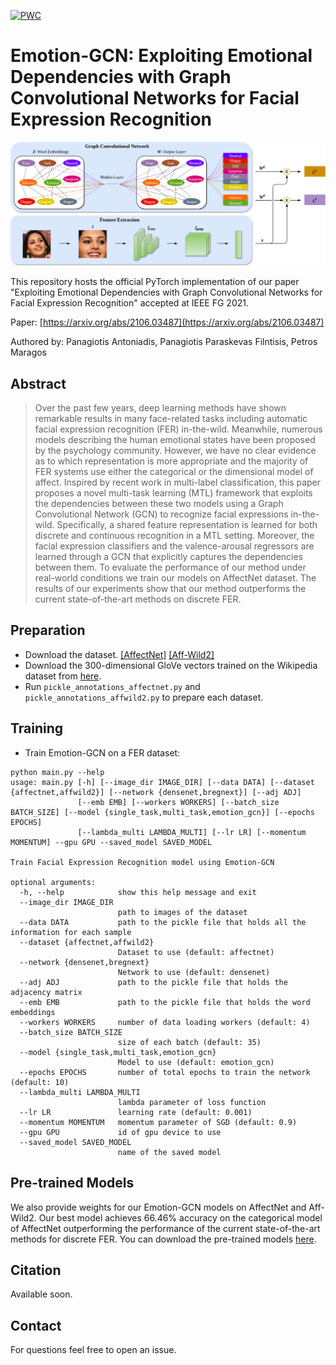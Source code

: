 [![PWC](https://img.shields.io/endpoint.svg?url=https://paperswithcode.com/badge/exploiting-emotional-dependencies-with-graph/facial-expression-recognition-on-affectnet)](https://paperswithcode.com/sota/facial-expression-recognition-on-affectnet?p=exploiting-emotional-dependencies-with-graph)

# Emotion-GCN: Exploiting Emotional Dependencies with Graph Convolutional Networks for Facial Expression Recognition

<img src="/model.png" alt="model" width="1100"/>

This repository hosts the official PyTorch implementation of our paper "Exploiting Emotional Dependencies with Graph Convolutional Networks for Facial Expression Recognition" accepted at IEEE FG 2021.

Paper: [https://arxiv.org/abs/2106.03487](https://arxiv.org/abs/2106.03487)

Authored by: Panagiotis Antoniadis, Panagiotis Paraskevas Filntisis, Petros Maragos

## Abstract
> Over the past few years, deep learning methods have shown remarkable results in many face-related tasks including automatic facial expression recognition (FER) in-the-wild. Meanwhile, numerous models describing the human emotional states have been proposed by the psychology community. However, we have no clear evidence as to which representation is more appropriate and the majority of FER systems use either the categorical or the dimensional model of affect. Inspired by recent work in multi-label classification, this paper proposes a novel multi-task learning (MTL) framework that exploits the dependencies between these two models using a Graph Convolutional Network (GCN) to recognize facial expressions in-the-wild. Specifically, a shared feature representation is learned for both discrete and continuous recognition in a MTL setting. Moreover, the facial expression classifiers and the valence-arousal regressors are learned through a GCN that explicitly captures the dependencies between them. To evaluate the performance of our method under real-world conditions we train our models on AffectNet dataset. The results of our experiments show that our method outperforms the current state-of-the-art methods on discrete FER.


## Preparation

- Download the dataset. [[AffectNet]](http://mohammadmahoor.com/affectnet/) [[Aff-Wild2]](https://ibug.doc.ic.ac.uk/resources/aff-wild2/)
- Download the 300-dimensional GloVe vectors trained on the Wikipedia dataset from [here](https://drive.google.com/file/d/1d4A5LwOXTvtNBpzCTMNoUIc3TmlWs6R-/view?usp=sharing).
- Run `pickle_annotations_affectnet.py` and `pickle_annotations_affwild2.py` to prepare each dataset.

## Training

- Train Emotion-GCN on a FER dataset:

```
python main.py --help
usage: main.py [-h] [--image_dir IMAGE_DIR] [--data DATA] [--dataset {affectnet,affwild2}] [--network {densenet,bregnext}] [--adj ADJ]
               [--emb EMB] [--workers WORKERS] [--batch_size BATCH_SIZE] [--model {single_task,multi_task,emotion_gcn}] [--epochs EPOCHS]
               [--lambda_multi LAMBDA_MULTI] [--lr LR] [--momentum MOMENTUM] --gpu GPU --saved_model SAVED_MODEL

Train Facial Expression Recognition model using Emotion-GCN

optional arguments:
  -h, --help            show this help message and exit
  --image_dir IMAGE_DIR
                        path to images of the dataset
  --data DATA           path to the pickle file that holds all the information for each sample
  --dataset {affectnet,affwild2}
                        Dataset to use (default: affectnet)
  --network {densenet,bregnext}
                        Network to use (default: densenet)
  --adj ADJ             path to the pickle file that holds the adjacency matrix
  --emb EMB             path to the pickle file that holds the word embeddings
  --workers WORKERS     number of data loading workers (default: 4)
  --batch_size BATCH_SIZE
                        size of each batch (default: 35)
  --model {single_task,multi_task,emotion_gcn}
                        Model to use (default: emotion_gcn)
  --epochs EPOCHS       number of total epochs to train the network (default: 10)
  --lambda_multi LAMBDA_MULTI
                        lambda parameter of loss function
  --lr LR               learning rate (default: 0.001)
  --momentum MOMENTUM   momentum parameter of SGD (default: 0.9)
  --gpu GPU             id of gpu device to use
  --saved_model SAVED_MODEL
                        name of the saved model

```

## Pre-trained Models

We also provide weights for our Emotion-GCN models on AffectNet and Aff-Wild2. Our best model achieves 66.46% accuracy on the categorical model of AffectNet outperforming the performance of the current state-of-the-art methods for discrete FER. You can download the pre-trained models [here](https://drive.google.com/drive/folders/1BUUOKelxNtkIETrb93nb6VIP-J4bT7Os?usp=sharing).

## Citation
Available soon.

## Contact
For questions feel free to open an issue.
